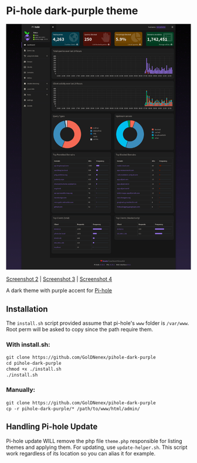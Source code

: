 # Pi-hole dark-purple theme

![Preview](https://raw.githubusercontent.com/GolDNenex/pihole-dark-purple/main/screenshots/screenshot_2.png)

[Screenshot 2](https://raw.githubusercontent.com/GolDNenex/pihole-dark-purple/main/screenshots/screenshot_1.png) | [Screenshot 3](https://raw.githubusercontent.com/GolDNenex/pihole-dark-purple/main/screenshots/screenshot_3.png) | [Screenshot 4](https://raw.githubusercontent.com/GolDNenex/pihole-dark-purple/main/screenshots/screenshot_4.png)

A dark theme with purple accent for [Pi-hole](https://pi-hole.net/)

## Installation

The `install.sh` script provided assume that pi-hole's `www` folder is `/var/www`. Root perm will be asked to copy since the path require them.

### With install.sh:

```
git clone https://github.com/GolDNenex/pihole-dark-purple
cd pihole-dark-purple
chmod +x ./install.sh
./install.sh
```

### Manually:

```
git clone https://github.com/GolDNenex/pihole-dark-purple
cp -r pihole-dark-purple/* /path/to/www/html/admin/
```

## Handling Pi-hole Update
Pi-hole update WILL remove the php file `theme.php` responsible for listing themes and applying them. For updating, use `update-helper.sh`. This script work regardless of its location so you can alias it for example.